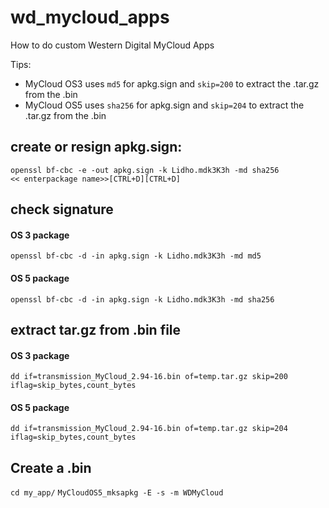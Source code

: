 # wd_mycloud_apps
How to do custom Western Digital MyCloud Apps

Tips:
* MyCloud OS3 uses `md5` for apkg.sign and `skip=200` to extract the .tar.gz from the .bin
* MyCloud OS5 uses `sha256` for apkg.sign and `skip=204` to extract the .tar.gz from the .bin

## create or resign apkg.sign:
  ```
  openssl bf-cbc -e -out apkg.sign -k Lidho.mdk3K3h -md sha256
  << enterpackage name>>[CTRL+D][CTRL+D]
  ```
## check signature
  #### OS 3 package
  `openssl bf-cbc -d -in apkg.sign -k Lidho.mdk3K3h -md md5`
  #### OS 5 package
  `openssl bf-cbc -d -in apkg.sign -k Lidho.mdk3K3h -md sha256`
  
## extract tar.gz from .bin file
  #### OS 3 package
  `dd if=transmission_MyCloud_2.94-16.bin of=temp.tar.gz skip=200 iflag=skip_bytes,count_bytes`
  #### OS 5 package
  `dd if=transmission_MyCloud_2.94-16.bin of=temp.tar.gz skip=204 iflag=skip_bytes,count_bytes`

## Create a .bin
  `cd my_app/`
  `MyCloudOS5_mksapkg -E -s -m WDMyCloud`
